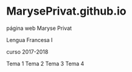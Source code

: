 # MarysePrivat.github.io
página web
Maryse Privat

Lengua Francesa I

curso 2017-2018

Tema 1
Tema 2
Tema 3
Tema 4
